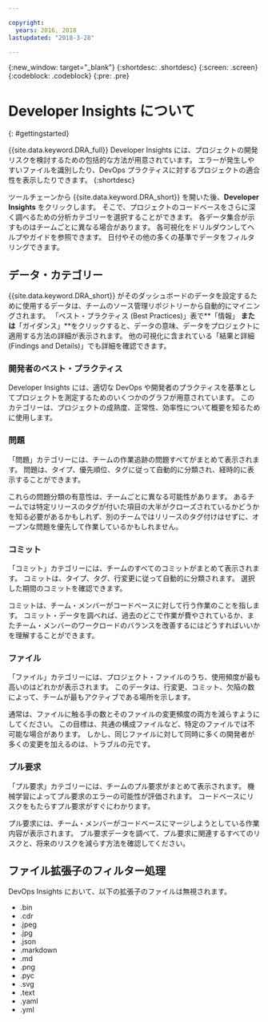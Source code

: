 ```yaml
---

copyright:
  years: 2016, 2018
lastupdated: "2018-3-28"

---
```


{:new_window: target="_blank"}
{:shortdesc: .shortdesc}
{:screen: .screen}
{:codeblock: .codeblock}
{:pre: .pre}

# Developer Insights について
{: #gettingstarted}

{{site.data.keyword.DRA_full}} Developer Insights には、プロジェクトの開発リスクを検討するための包括的な方法が用意されています。 エラーが発生しやすいファイルを識別したり、DevOps プラクティスに対するプロジェクトの適合性を表示したりできます。
{:shortdesc}

ツールチェーンから {{site.data.keyword.DRA_short}} を開いた後、**Developer Insights** をクリックします。 そこで、プロジェクトのコードベースをさらに深く調べるための分析カテゴリーを選択することができます。 各データ集合が示すものはチームごとに異なる場合があります。
各可視化をドリルダウンしてヘルプやガイドを参照できます。 日付やその他の多くの基準でデータをフィルタリングできます。

## データ・カテゴリー
{{site.data.keyword.DRA_short}} がそのダッシュボードのデータを設定するために使用するデータは、チームのソース管理リポジトリーから自動的にマイニングされます。 「ベスト・プラクティス (Best Practices)」表で**「情報」 **または**「ガイダンス」**をクリックすると、データの意味、データをプロジェクトに適用する方法の詳細が表示されます。 他の可視化に含まれている「結果と詳細 (Findings and Details)」でも詳細を確認できます。

### 開発者のベスト・プラクティス

Developer Insights には、適切な DevOps や開発者のプラクティスを基準としてプロジェクトを測定するためのいくつかのグラフが用意されています。 このカテゴリーは、プロジェクトの成熟度、正常性、効率性について概要を知るために使用します。

### 問題

「問題」カテゴリーには、チームの作業追跡の問題すべてがまとめて表示されます。 問題は、タイプ、優先順位、タグに従って自動的に分類され、経時的に表示することができます。

これらの問題分類の有意性は、チームごとに異なる可能性があります。 あるチームでは特定リリースのタグが付いた項目の大半がクローズされているかどうかを知る必要があるかもしれず、別のチームではリリースのタグ付けはせずに、オープンな問題を優先して作業しているかもしれません。  

### コミット

「コミット」カテゴリーには、チームのすべてのコミットがまとめて表示されます。 コミットは、タイプ、タグ、行変更に従って自動的に分類されます。 選択した期間のコミットを確認できます。

コミットは、チーム・メンバーがコードベースに対して行う作業のことを指します。 コミット・データを調べれば、過去のどこで作業が費やされているか、またチーム・メンバーのワークロードのバランスを改善するにはどうすればいいかを理解することができます。

### ファイル

「ファイル」カテゴリーには、プロジェクト・ファイルのうち、使用頻度が最も高いのはどれかが表示されます。 このデータは、行変更、コミット、欠陥の数によって、チームが最もアクティブである場所を示します。

通常は、ファイルに触る手の数とそのファイルの変更頻度の両方を減らすようにしてください。 この目標は、共通の構成ファイルなど、特定のファイルでは不可能な場合があります。 しかし、同じファイルに対して同時に多くの開発者が多くの変更を加えるのは、トラブルの元です。

### プル要求

「プル要求」カテゴリーには、チームのプル要求がまとめて表示されます。  機械学習によってプル要求のエラーの可能性が評価されます。  コードベースにリスクをもたらすプル要求がすぐにわかります。

プル要求には、チーム・メンバーがコードベースにマージしようとしている作業内容が表示されます。  プル要求データを調べて、プル要求に関連するすべてのリスクと、将来のリスクを減らす方法を確認してください。

## ファイル拡張子のフィルター処理

DevOps Insights において、以下の拡張子のファイルは無視されます。

* .bin
* .cdr
* .jpeg
* .jpg
* .json
* .markdown
* .md
* .png
* .pyc
* .svg
* .text
* .yaml
* .yml
